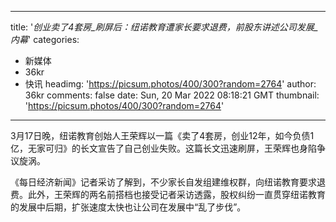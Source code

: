 
---
title: '_创业卖了4套房_刷屏后：纽诺教育遭家长要求退费，前股东讲述公司发展_内幕_'
categories: 
 - 新媒体
 - 36kr
 - 快讯
headimg: 'https://picsum.photos/400/300?random=2764'
author: 36kr
comments: false
date: Sun, 20 Mar 2022 08:18:21 GMT
thumbnail: 'https://picsum.photos/400/300?random=2764'
---

<div>   
3月17日晚，纽诺教育创始人王荣辉以一篇《卖了4套房，创业12年，如今负债1亿，无家可归》的长文宣告了自己创业失败。这篇长文迅速刷屏，王荣辉也身陷争议旋涡。

《每日经济新闻》记者采访了解到，不少家长自发组建维权群，向纽诺教育要求退费。此外，王荣辉的两名前搭档也接受记者采访透露，股权纠纷一直贯穿纽诺教育的发展中后期，扩张速度太快也让公司在发展中“乱了步伐”。  
</div>
            
